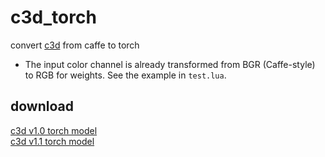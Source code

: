 # c3d_torch
convert [c3d](https://github.com/facebook/C3D/) from caffe to torch  
- The input color channel is already transformed from BGR (Caffe-style) to RGB for weights. See the example in `test.lua`.  
## download  
[c3d v1.0 torch model](https://www.dropbox.com/s/19jr742hlcg442d/c3d_sports1m_it1900000.t7?dl=0)  
[c3d v1.1 torch model](#)  
